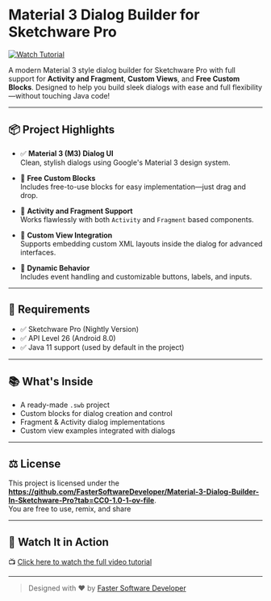 # Material 3 Dialog Builder for Sketchware Pro

[![Watch Tutorial](https://img.youtube.com/vi/VHgXJZ5v2xc/hqdefault.jpg)](https://youtu.be/VHgXJZ5v2xc)

A modern Material 3 style dialog builder for Sketchware Pro with full support for **Activity and Fragment**, **Custom Views**, and **Free Custom Blocks**. Designed to help you build sleek dialogs with ease and full flexibility—without touching Java code!

---

## 📦 Project Highlights

- ✅ **Material 3 (M3) Dialog UI**  
  Clean, stylish dialogs using Google's Material 3 design system.

- 🧱 **Free Custom Blocks**  
  Includes free-to-use blocks for easy implementation—just drag and drop.

- 📲 **Activity and Fragment Support**  
  Works flawlessly with both `Activity` and `Fragment` based components.

- 🎨 **Custom View Integration**  
  Supports embedding custom XML layouts inside the dialog for advanced interfaces.

- 🔄 **Dynamic Behavior**  
  Includes event handling and customizable buttons, labels, and inputs.

---

## 🔧 Requirements

- ✅ Sketchware Pro (Nightly Version)
- ✅ API Level 26 (Android 8.0)
- ✅ Java 11 support (used by default in the project)

---

## 📚 What's Inside

- A ready-made `.swb` project
- Custom blocks for dialog creation and control
- Fragment & Activity dialog implementations
- Custom view examples integrated with dialogs

---

## ⚖ License

This project is licensed under the **https://github.com/FasterSoftwareDeveloper/Material-3-Dialog-Builder-In-Sketchware-Pro?tab=CC0-1.0-1-ov-file**.  
You are free to use, remix, and share

---

## 🎥 Watch It in Action

📺 [Click here to watch the full video tutorial](https://youtu.be/VHgXJZ5v2xc)

---

> Designed with ❤️ by [Faster Software Developer](https://t.me/FasterSoftwareDeveloper)
